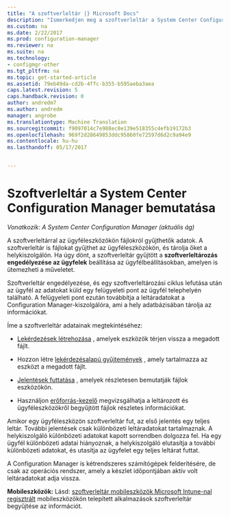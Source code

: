 ```yaml
---
title: "A szoftverleltár |} Microsoft Docs"
description: "Ismerkedjen meg a szoftverleltár a System Center Configuration Managerben."
ms.custom: na
ms.date: 2/22/2017
ms.prod: configuration-manager
ms.reviewer: na
ms.suite: na
ms.technology:
- configmgr-other
ms.tgt_pltfrm: na
ms.topic: get-started-article
ms.assetid: 79eb49da-cd2b-4ffc-b355-b595aeba3aea
caps.latest.revision: 5
caps.handback.revision: 0
author: andredm7
ms.author: andredm
manager: angrobe
ms.translationtype: Machine Translation
ms.sourcegitcommit: f9097014c7e988ec8e139e518355c4efb19172b3
ms.openlocfilehash: 969f2d28649853ddc95860fe72597d6d2c9a94e9
ms.contentlocale: hu-hu
ms.lasthandoff: 05/17/2017


---
```

# <a name="introduction-to-software-inventory-in-system-center-configuration-manager"></a>Szoftverleltár a System Center Configuration Manager bemutatása

*Vonatkozik: A System Center Configuration Manager (aktuális ág)*

A szoftverleltárral az ügyféleszközökön fájlokról gyűjthetők adatok. A szoftverleltár is fájlokat gyűjthet az ügyféleszközökön, és tárolja őket a helykiszolgálón. Ha úgy dönt, a szoftverleltár gyűjtött a **szoftverleltározás engedélyezése az ügyfelek** beállítása az ügyfélbeállításokban, amelyen is ütemezheti a műveletet.  

Szoftverleltár engedélyezése, és egy szoftverleltározási ciklus lefutása után az ügyfél az adatokat küld egy felügyeleti pont az ügyfél telephelyén található. A felügyeleti pont ezután továbbítja a leltáradatokat a Configuration Manager-kiszolgálóra, ami a hely adatbázisában tárolja az információkat.   

 Íme a szoftverleltár adatainak megtekintéséhez:  

-   [Lekérdezések létrehozása](../../../../core/servers/manage/queries-technical-reference.md) , amelyek eszközök térjen vissza a megadott fájlt.   

-   Hozzon létre [lekérdezésalapú gyűjtemények](../../../../core/clients/manage/collections/introduction-to-collections.md) , amely tartalmazza az eszközt a megadott fájlt.   

-   [Jelentések futtatása](../../../../core/servers/manage/reporting.md) , amelyek részletesen bemutatják fájlok eszközökön.

-   Használjon [erőforrás-kezelő](../../../../core/clients/manage/inventory/use-resource-explorer-to-view-software-inventory.md) megvizsgálhatja a leltározott és ügyféleszközökről begyűjtött fájlok részletes információkat.   

 Amikor egy ügyféleszközön szoftverleltár fut, az első jelentés egy teljes leltár. További jelentések csak különbözeti leltáradatokat tartalmaznak. A helykiszolgáló különbözeti adatokat kapott sorrendben dolgozza fel. Ha egy ügyfél különbözeti adatai hiányoznak, a helykiszolgáló elutasítja a további különbözeti adatokat, és utasítja az ügyfelet egy teljes leltárat futtat.  

 A Configuration Manager is kétrendszeres számítógépek felderítésére, de csak az operációs rendszer, amely a készlet időpontjában aktív volt leltáradatokat adja vissza.  

**Mobileszközök:** Lásd: [szoftverleltár mobileszközök Microsoft Intune-nal regisztrált](../../../../mdm/deploy-use/software-inventory-mobile-devices.md) mobileszközökön telepített alkalmazások szoftverleltár begyűjtése az információt.

